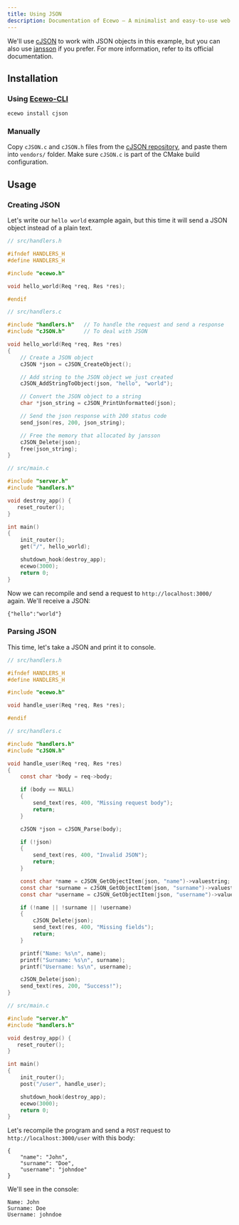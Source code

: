 ```yaml
---
title: Using JSON
description: Documentation of Ecewo — A minimalist and easy-to-use web framework for C
---
```


We'll use [cJSON](https://github.com/DaveGamble/cJSON) to work with JSON objects in this example, but you can also use [jansson](https://github.com/akheron/jansson) if you prefer. For more information, refer to its official documentation.

## Installation

### Using [Ecewo-CLI](https://github.com/savashn/ecewo-cli)

```
ecewo install cjson
```

### Manually

Copy `cJSON.c` and `cJSON.h` files from the [cJSON repository](https://github.com/DaveGamble/cJSON), and paste them into `vendors/` folder. Make sure `cJSON.c` is part of the CMake build configuration.

## Usage

### Creating JSON

Let's write our `hello world` example again, but this time it will send a JSON object instead of a plain text.

```c
// src/handlers.h

#ifndef HANDLERS_H
#define HANDLERS_H

#include "ecewo.h"

void hello_world(Req *req, Res *res);

#endif
```

```c
// src/handlers.c

#include "handlers.h"   // To handle the request and send a response
#include "cJSON.h"      // To deal with JSON

void hello_world(Req *req, Res *res)
{
    // Create a JSON object
    cJSON *json = cJSON_CreateObject();

    // Add string to the JSON object we just created
    cJSON_AddStringToObject(json, "hello", "world");

    // Convert the JSON object to a string
    char *json_string = cJSON_PrintUnformatted(json);

    // Send the json response with 200 status code
    send_json(res, 200, json_string);

    // Free the memory that allocated by jansson
    cJSON_Delete(json);
    free(json_string);
}
```

```c
// src/main.c

#include "server.h"
#include "handlers.h"

void destroy_app() {
   reset_router();
}

int main()
{
    init_router();
    get("/", hello_world);

    shutdown_hook(destroy_app);
    ecewo(3000);
    return 0;
}
```

Now we can recompile and send a request to `http://localhost:3000/` again. We'll receive a JSON:

```
{"hello":"world"}
```

### Parsing JSON

This time, let's take a JSON and print it to console.

```c
// src/handlers.h

#ifndef HANDLERS_H
#define HANDLERS_H

#include "ecewo.h"

void handle_user(Req *req, Res *res);

#endif
```

```c
// src/handlers.c

#include "handlers.h"
#include "cJSON.h"

void handle_user(Req *req, Res *res)
{
    const char *body = req->body;

    if (body == NULL)
    {
        send_text(res, 400, "Missing request body");
        return;
    }

    cJSON *json = cJSON_Parse(body);

    if (!json)
    {
        send_text(res, 400, "Invalid JSON");
        return;
    }

    const char *name = cJSON_GetObjectItem(json, "name")->valuestring;
    const char *surname = cJSON_GetObjectItem(json, "surname")->valuestring;
    const char *username = cJSON_GetObjectItem(json, "username")->valuestring;

    if (!name || !surname || !username)
    {
        cJSON_Delete(json);
        send_text(res, 400, "Missing fields");
        return;
    }

    printf("Name: %s\n", name);
    printf("Surname: %s\n", surname);
    printf("Username: %s\n", username);

    cJSON_Delete(json);
    send_text(res, 200, "Success!");
}
```

```c
// src/main.c

#include "server.h"
#include "handlers.h"

void destroy_app() {
   reset_router();
}

int main()
{
    init_router();
    post("/user", handle_user);

    shutdown_hook(destroy_app);
    ecewo(3000);
    return 0;
}
```

Let's recompile the program and send a `POST` request to `http://localhost:3000/user` with this body:

```
{
    "name": "John",
    "surname": "Doe",
    "username": "johndoe"
}
```

We'll see in the console:

```
Name: John
Surname: Doe
Username: johndoe
```
